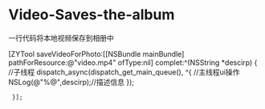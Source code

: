# Video-Saves-the-album
一行代码将本地视频保存到相册中

[ZYTool saveVideoForPhoto:[[NSBundle mainBundle] pathForResource:@"video.mp4" ofType:nil] complet:^(NSString *descirp) {
//子线程
dispatch_async(dispatch_get_main_queue(), ^{
        //主线程ui操作
            NSLog(@"%@",descirp);//描述信息
 });
       
     }];
